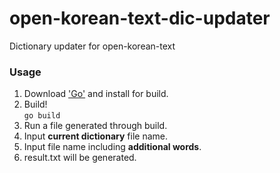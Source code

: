 # open-korean-text-dic-updater
Dictionary updater for open-korean-text

### Usage
1. Download ['Go'](https://golang.org/dl/) and install for build.
2. Build!  
`go build`
3. Run a file generated through build.
4. Input **current dictionary** file name.
5. Input file name including **additional words**.
5. result.txt will be generated.
